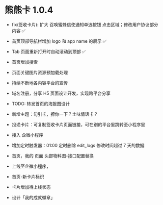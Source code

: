 # 熊熊卡 1.0.4

-   fix(签收卡片): 扩大 召唤蜜蜂信使通知单选按钮 点击区域；修改用户协议部分内容 ✅
-   首页顶部导航栏增加 logo 和 app name 的展示 ✅
-   Tab 页面重新打开时自动滚动到顶部 ✅
-   首页增加搜索
-   页面关键图片资源预加载处理

-   持续不断地各内容平台的宣传

-   域名注册，分享 H5 页面设计开发，实现跨平台分享
-   TODO: 转发首页的海报图设计
-   新增主题：勾引卡，撩你一下？土味情话卡？
-   投递卡片：可复制签收卡片页面链接，可在别的平台里跳转至小程序里
-   接入 企微小程序
-   增加定时触发器：01:00 定时删除 edit_logs 修改时间超过 7 天的数据
-   首页，我的 页面 头部物料图-接口配置替换
-   上线至企微小程序，
-   首页-新卡片标识
-   卡片增加待上线状态
-   设计「我的成就徽章」

